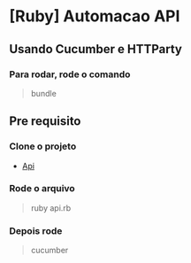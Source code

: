 # [Ruby] Automacao API
## Usando Cucumber e HTTParty
### Para rodar, rode o comando
> bundle

## Pre requisito
### Clone o projeto
- [Api](https://github.com/gumm29/Sinatra)
### Rode o arquivo
> ruby api.rb

### Depois rode
> cucumber